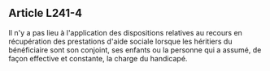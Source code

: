 ## Article L241-4

Il n'y a pas lieu à l'application des dispositions relatives au recours en récupération des prestations d'aide
sociale lorsque les héritiers du bénéficiaire sont son conjoint, ses enfants ou la personne qui a assumé, de
façon effective et constante, la charge du handicapé.


